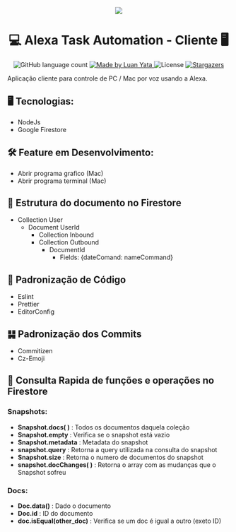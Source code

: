 <p align="center">
  <img src="https://m.media-amazon.com/images/G/01/mobile-apps/dex/avs/docs/ux/branding/mark1._TTH_.png">
  <br/>
  <h1 align="center">💻 Alexa Task Automation - Cliente 🖥</h1>

  <p align="center">
  <img alt="GitHub language count" src="https://img.shields.io/github/languages/count/luanyata/Client-Alexa-Task-Automation?color=%2304D361">

  <a href="https://www.linkedin.com/in/luanyata/">
    <img alt="Made by Luan Yata" src="https://img.shields.io/badge/made%20by-LuanYata-%2304D361">
  </a>

  <img alt="License" src="https://img.shields.io/badge/license-MIT-%2304D361">

  <a href="https://github.com/luanyata/Client-Alexa-Task-Automation/stargazers">
    <img alt="Stargazers" src="https://img.shields.io/github/stars/luanyata/Client-Alexa-Task-Automation?style=social">
  </a>
</p>

Aplicação cliente para controle de PC / Mac por voz usando a Alexa.


## 🖥 Tecnologias:
- NodeJs
- Google Firestore

## 🛠 Feature em Desenvolvimento:

 - Abrir programa grafico (Mac)
 - Abrir programa terminal (Mac)



## 📃 Estrutura do documento no Firestore
- Collection User
  - Document UserId
    - Collection Inbound
    - Collection Outbound
      - DocumentId
        - Fields: {dateComand: nameCommand}


## 🎨 Padronização de Código
 - Eslint
 - Prettier
 - EditorConfig

 ## ䷭ Padronização dos Commits
  - Commitizen
  - Cz-Emoji

## 📕 Consulta Rapida de funções e operações no Firestore

### Snapshots:

- **Snapshot.docs( )** : Todos os documentos daquela coleção
- **Snapshot.empty** : Verifica se o snapshot está vazio
- **Snapshot.metadata** : Metadata do snapshot
- **snapshot.query** : Retorna a query utilizada na consulta do snapshot
- **Snapshot.size** : Retorna o numero de documentos do snapshot
- **snapshot.docChanges( )** : Retorna o array com as mudanças que o Snapshot sofreu


### Docs:
  - **Doc.data()** : Dado o documento
  - **Doc.id** : ID do documento
  - **doc.isEqual(other_doc)** : Verifica se um doc é igual a outro (exeto ID)
